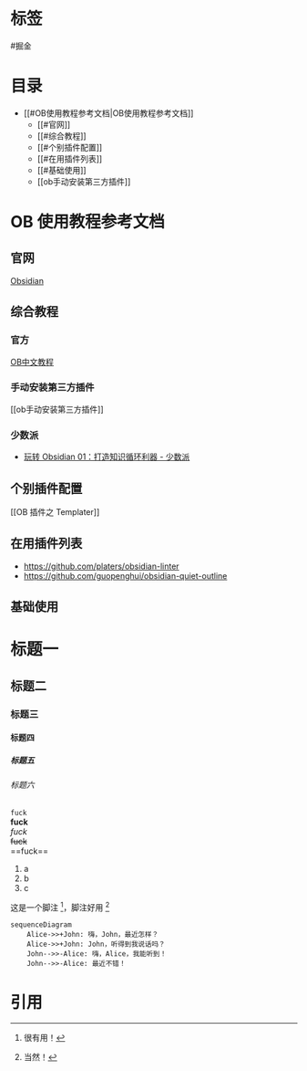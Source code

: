# 标签

#掘金

# 目录

- [[#OB使用教程参考文档|OB使用教程参考文档]]
	- [[#官网]]
	- [[#综合教程]]
	- [[#个别插件配置]]
	- [[#在用插件列表]]
	- [[#基础使用]]
	- [[ob手动安装第三方插件]]

# OB 使用教程参考文档

## 官网

[Obsidian](https://obsidian.md/)

## 综合教程

### 官方

[OB中文教程](https://publish.obsidian.md/chinesehelp/01+2021%E6%96%B0%E6%95%99%E7%A8%8B/2021%E5%B9%B4%E6%96%B0%E6%95%99%E7%A8%8B)

### 手动安装第三方插件

[[ob手动安装第三方插件]]

### 少数派

- [玩转 Obsidian 01：打造知识循环利器 - 少数派](https://sspai.com/post/62414)

## 个别插件配置

[[OB 插件之 Templater]]

## 在用插件列表

- https://github.com/platers/obsidian-linter
- https://github.com/guopenghui/obsidian-quiet-outline

## 基础使用

# 标题一

## 标题二

### 标题三

#### 标题四

##### 标题五

###### 标题六

`fuck`  
**fuck**  
*fuck*  
~~fuck~~  
==fuck==

1. a
2. b
3. c

这是一个脚注 [^1]，脚注好用 [^2]

```mermaid
sequenceDiagram
    Alice->>+John: 嗨，John，最近怎样？
    Alice->>+John: John，听得到我说话吗？
    John-->>-Alice: 嗨，Alice，我能听到！
    John-->>-Alice: 最近不错！
```

# 引用

[^1]: 很有用！

[^2]: 当然！  

